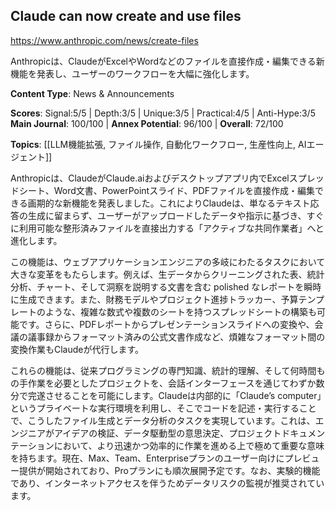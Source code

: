## Claude can now create and use files

https://www.anthropic.com/news/create-files

Anthropicは、ClaudeがExcelやWordなどのファイルを直接作成・編集できる新機能を発表し、ユーザーのワークフローを大幅に強化します。

**Content Type**: News & Announcements

**Scores**: Signal:5/5 | Depth:3/5 | Unique:3/5 | Practical:4/5 | Anti-Hype:3/5
**Main Journal**: 100/100 | **Annex Potential**: 96/100 | **Overall**: 72/100

**Topics**: [[LLM機能拡張, ファイル操作, 自動化ワークフロー, 生産性向上, AIエージェント]]

Anthropicは、ClaudeがClaude.aiおよびデスクトップアプリ内でExcelスプレッドシート、Word文書、PowerPointスライド、PDFファイルを直接作成・編集できる画期的な新機能を発表しました。これによりClaudeは、単なるテキスト応答の生成に留まらず、ユーザーがアップロードしたデータや指示に基づき、すぐに利用可能な整形済みファイルを直接出力する「アクティブな共同作業者」へと進化します。

この機能は、ウェブアプリケーションエンジニアの多岐にわたるタスクにおいて大きな変革をもたらします。例えば、生データからクリーニングされた表、統計分析、チャート、そして洞察を説明する文書を含む polished なレポートを瞬時に生成できます。また、財務モデルやプロジェクト進捗トラッカー、予算テンプレートのような、複雑な数式や複数のシートを持つスプレッドシートの構築も可能です。さらに、PDFレポートからプレゼンテーションスライドへの変換や、会議の議事録からフォーマット済みの公式文書作成など、煩雑なフォーマット間の変換作業もClaudeが代行します。

これらの機能は、従来プログラミングの専門知識、統計的理解、そして何時間もの手作業を必要としたプロジェクトを、会話インターフェースを通じてわずか数分で完遂させることを可能にします。Claudeは内部的に「Claude’s computer」というプライベートな実行環境を利用し、そこでコードを記述・実行することで、こうしたファイル生成とデータ分析のタスクを実現しています。これは、エンジニアがアイデアの検証、データ駆動型の意思決定、プロジェクトドキュメンテーションにおいて、より迅速かつ効率的に作業を進める上で極めて重要な意味を持ちます。現在、Max、Team、Enterpriseプランのユーザー向けにプレビュー提供が開始されており、Proプランにも順次展開予定です。なお、実験的機能であり、インターネットアクセスを伴うためデータリスクの監視が推奨されています。